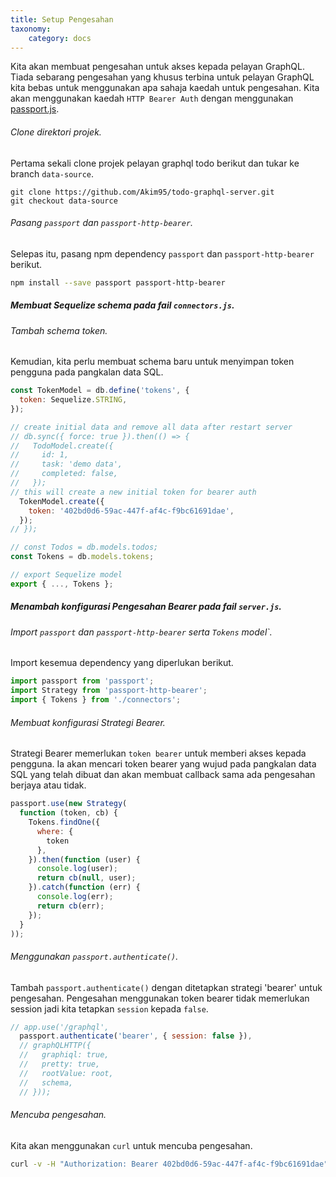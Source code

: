 ```yaml
---
title: Setup Pengesahan
taxonomy:
    category: docs
---
```


Kita akan membuat pengesahan untuk akses kepada pelayan GraphQL. Tiada sebarang pengesahan yang khusus terbina untuk pelayan GraphQL kita bebas untuk menggunakan apa sahaja kaedah untuk pengesahan. Kita akan menggunakan kaedah ```HTTP Bearer Auth``` dengan menggunakan [passport.js](http://passportjs.org).

###### Clone direktori projek.
Pertama sekali clone projek pelayan graphql todo berikut dan tukar ke branch ```data-source```.
```
git clone https://github.com/Akim95/todo-graphql-server.git
git checkout data-source
```

###### Pasang ```passport``` dan ```passport-http-bearer```.
Selepas itu, pasang npm dependency ```passport``` dan ```passport-http-bearer``` berikut.
```bash
npm install --save passport passport-http-bearer
```

##### Membuat Sequelize schema pada fail ```connectors.js```.

###### Tambah schema token.
Kemudian, kita perlu membuat schema baru untuk menyimpan token pengguna pada pangkalan data SQL.
```javascript
const TokenModel = db.define('tokens', {
  token: Sequelize.STRING,
});

// create initial data and remove all data after restart server
// db.sync({ force: true }).then(() => {
//   TodoModel.create({
//     id: 1,
//     task: 'demo data',
//     completed: false,
//   });
// this will create a new initial token for bearer auth
  TokenModel.create({
    token: '402bd0d6-59ac-447f-af4c-f9bc61691dae',
  });
// });

// const Todos = db.models.todos;
const Tokens = db.models.tokens;

// export Sequelize model
export { ..., Tokens };
```

##### Menambah konfigurasi Pengesahan Bearer pada fail ```server.js```.

###### Import ```passport``` dan ```passport-http-bearer``` serta ```Tokens``` model`.
Import kesemua dependency yang diperlukan berikut.
```javascript
import passport from 'passport';
import Strategy from 'passport-http-bearer';
import { Tokens } from './connectors';
```

###### Membuat konfigurasi Strategi Bearer.
Strategi Bearer memerlukan ```token bearer``` untuk memberi akses kepada pengguna. Ia akan mencari token bearer yang wujud pada pangkalan data SQL yang telah dibuat dan akan membuat callback sama ada pengesahan berjaya atau tidak.
```javascript
passport.use(new Strategy(
  function (token, cb) {
    Tokens.findOne({
      where: {
        token
      },
    }).then(function (user) {
      console.log(user);
      return cb(null, user);
    }).catch(function (err) {
      console.log(err);
      return cb(err);
    });
  }
));
```

###### Menggunakan ```passport.authenticate()```.
Tambah ```passport.authenticate()``` dengan ditetapkan strategi 'bearer' untuk pengesahan. Pengesahan menggunakan token bearer tidak memerlukan session jadi kita tetapkan ```session``` kepada ```false```.
```javascript
// app.use('/graphql',
  passport.authenticate('bearer', { session: false }),
  // graphQLHTTP({
  //   graphiql: true,
  //   pretty: true,
  //   rootValue: root,
  //   schema,
  // }));
  ```

###### Mencuba pengesahan.
Kita akan menggunakan ```curl``` untuk mencuba pengesahan.
```bash
curl -v -H "Authorization: Bearer 402bd0d6-59ac-447f-af4c-f9bc61691dae" http://localhost:4000/graphql/
```
